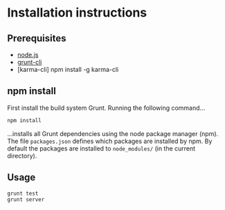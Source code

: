 # Installation instructions

## Prerequisites

- [node.js](http://nodejs.org/download/)
- [grunt-cli](http://gruntjs.com/getting-started)
- [karma-cli] npm install -g karma-cli

## npm install

First install the build system Grunt. Running the following command...

``` sh
npm install
```

...installs all Grunt dependencies using the node package manager (npm). The file `packages.json` defines which packages are installed by npm. By default the packages are installed to `node_modules/` (in the current directory).


## Usage

``` sh
grunt test
grunt server
```
